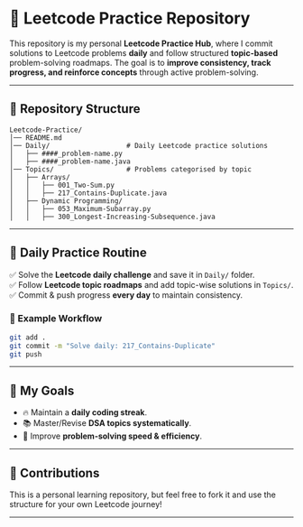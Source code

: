 # 🚀 Leetcode Practice Repository

This repository is my personal **Leetcode Practice Hub**, where I commit solutions to Leetcode problems **daily** and follow structured **topic-based** problem-solving roadmaps. The goal is to **improve consistency, track progress, and reinforce concepts** through active problem-solving.

---

## 📂 Repository Structure
```
Leetcode-Practice/
│── README.md  
│── Daily/                   # Daily Leetcode practice solutions
│   ├── ####_problem-name.py
│   ├── ####_problem-name.java
│── Topics/                  # Problems categorised by topic
│   ├── Arrays/
│   │   ├── 001_Two-Sum.py
│   │   ├── 217_Contains-Duplicate.java
│   ├── Dynamic Programming/
│   │   ├── 053_Maximum-Subarray.py
│   │   ├── 300_Longest-Increasing-Subsequence.java
```

---

## 📅 Daily Practice Routine
✅ Solve the **Leetcode daily challenge** and save it in `Daily/` folder.  
✅ Follow **Leetcode topic roadmaps** and add topic-wise solutions in `Topics/`.  
✅ Commit & push progress **every day** to maintain consistency.  

### 🔄 Example Workflow
```bash
git add .
git commit -m "Solve daily: 217_Contains-Duplicate"
git push
```

---

## 🎯 My Goals
- 🔥 Maintain a **daily coding streak**.
- 📚 Master/Revise **DSA topics systematically**.
- 🚀 Improve **problem-solving speed & efficiency**.

---

## 🤝 Contributions
This is a personal learning repository, but feel free to fork it and use the structure for your own Leetcode journey!

---
